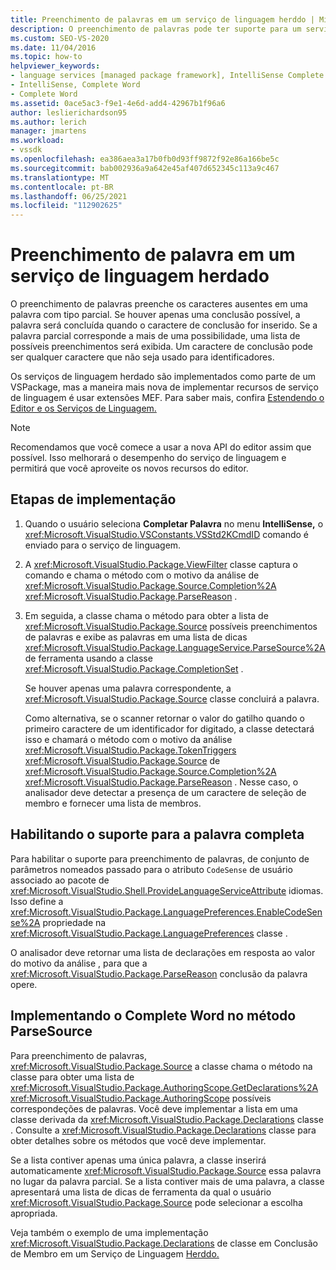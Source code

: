 ```yaml
---
title: Preenchimento de palavras em um serviço de linguagem herddo | Microsoft Docs
description: O preenchimento de palavras pode ter suporte para um serviço de linguagem herdado no SDK do Visual Studio. Saiba como os serviços de linguagem herdada são implementados em um VSPackage.
ms.custom: SEO-VS-2020
ms.date: 11/04/2016
ms.topic: how-to
helpviewer_keywords:
- language services [managed package framework], IntelliSense Complete Word
- IntelliSense, Complete Word
- Complete Word
ms.assetid: 0ace5ac3-f9e1-4e6d-add4-42967b1f96a6
author: leslierichardson95
ms.author: lerich
manager: jmartens
ms.workload:
- vssdk
ms.openlocfilehash: ea386aea3a17b0fb0d93ff9872f92e86a166be5c
ms.sourcegitcommit: bab002936a9a642e45af407d652345c113a9c467
ms.translationtype: MT
ms.contentlocale: pt-BR
ms.lasthandoff: 06/25/2021
ms.locfileid: "112902625"
---
```

# <a name="word-completion-in-a-legacy-language-service"></a>Preenchimento de palavra em um serviço de linguagem herdado
O preenchimento de palavras preenche os caracteres ausentes em uma palavra com tipo parcial. Se houver apenas uma conclusão possível, a palavra será concluída quando o caractere de conclusão for inserido. Se a palavra parcial corresponde a mais de uma possibilidade, uma lista de possíveis preenchimentos será exibida. Um caractere de conclusão pode ser qualquer caractere que não seja usado para identificadores.

 Os serviços de linguagem herdado são implementados como parte de um VSPackage, mas a maneira mais nova de implementar recursos de serviço de linguagem é usar extensões MEF. Para saber mais, confira [Estendendo o Editor e os Serviços de Linguagem.](../../extensibility/extending-the-editor-and-language-services.md)

> [!NOTE]
> Recomendamos que você comece a usar a nova API do editor assim que possível. Isso melhorará o desempenho do serviço de linguagem e permitirá que você aproveite os novos recursos do editor.

## <a name="implementation-steps"></a>Etapas de implementação

1. Quando o usuário seleciona **Completar Palavra** no menu **IntelliSense,** o <xref:Microsoft.VisualStudio.VSConstants.VSStd2KCmdID> comando é enviado para o serviço de linguagem.

2. A <xref:Microsoft.VisualStudio.Package.ViewFilter> classe captura o comando e chama o método com o motivo da análise de <xref:Microsoft.VisualStudio.Package.Source.Completion%2A> <xref:Microsoft.VisualStudio.Package.ParseReason> .

3. Em seguida, a classe chama o método para obter a lista de <xref:Microsoft.VisualStudio.Package.Source> possíveis preenchimentos de palavras e exibe as palavras em uma lista de dicas <xref:Microsoft.VisualStudio.Package.LanguageService.ParseSource%2A> de ferramenta usando a classe <xref:Microsoft.VisualStudio.Package.CompletionSet> .

    Se houver apenas uma palavra correspondente, a <xref:Microsoft.VisualStudio.Package.Source> classe concluirá a palavra.

   Como alternativa, se o scanner retornar o valor do gatilho quando o primeiro caractere de um identificador for digitado, a classe detectará isso e chamará o método com o motivo da análise <xref:Microsoft.VisualStudio.Package.TokenTriggers> <xref:Microsoft.VisualStudio.Package.Source> de <xref:Microsoft.VisualStudio.Package.Source.Completion%2A> <xref:Microsoft.VisualStudio.Package.ParseReason> . Nesse caso, o analisador deve detectar a presença de um caractere de seleção de membro e fornecer uma lista de membros.

## <a name="enabling-support-for-the-complete-word"></a>Habilitando o suporte para a palavra completa
 Para habilitar o suporte para preenchimento de palavras, de conjunto de parâmetros nomeados passado para o atributo `CodeSense` de usuário associado ao pacote de <xref:Microsoft.VisualStudio.Shell.ProvideLanguageServiceAttribute> idiomas. Isso define a <xref:Microsoft.VisualStudio.Package.LanguagePreferences.EnableCodeSense%2A> propriedade na <xref:Microsoft.VisualStudio.Package.LanguagePreferences> classe .

 O analisador deve retornar uma lista de declarações em resposta ao valor do motivo da análise , para que a <xref:Microsoft.VisualStudio.Package.ParseReason> conclusão da palavra opere.

## <a name="implementing-complete-word-in-the-parsesource-method"></a>Implementando o Complete Word no método ParseSource
 Para preenchimento de palavras, <xref:Microsoft.VisualStudio.Package.Source> a classe chama o método na classe para obter uma lista de <xref:Microsoft.VisualStudio.Package.AuthoringScope.GetDeclarations%2A> <xref:Microsoft.VisualStudio.Package.AuthoringScope> possíveis correspondeções de palavras. Você deve implementar a lista em uma classe derivada da <xref:Microsoft.VisualStudio.Package.Declarations> classe . Consulte a <xref:Microsoft.VisualStudio.Package.Declarations> classe para obter detalhes sobre os métodos que você deve implementar.

 Se a lista contiver apenas uma única palavra, a classe inserirá automaticamente <xref:Microsoft.VisualStudio.Package.Source> essa palavra no lugar da palavra parcial. Se a lista contiver mais de uma palavra, a classe apresentará uma lista de dicas de ferramenta da qual o usuário <xref:Microsoft.VisualStudio.Package.Source> pode selecionar a escolha apropriada.

 Veja também o exemplo de uma implementação <xref:Microsoft.VisualStudio.Package.Declarations> de classe em Conclusão de Membro em um Serviço de Linguagem [Herddo.](../../extensibility/internals/member-completion-in-a-legacy-language-service.md)
